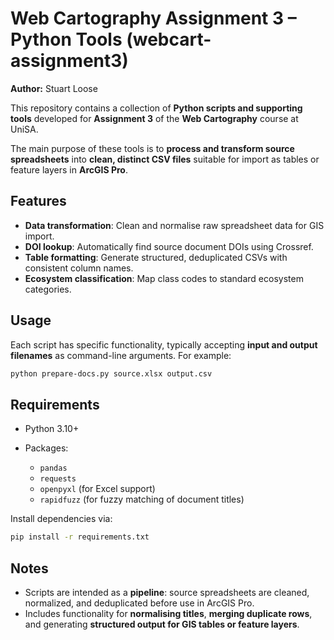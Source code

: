 # Web Cartography Assignment 3 – Python Tools (webcart-assignment3)

**Author:** Stuart Loose

This repository contains a collection of **Python scripts and supporting tools** developed for **Assignment 3** of the **Web Cartography** course at UniSA.

The main purpose of these tools is to **process and transform source spreadsheets** into **clean, distinct CSV files** suitable for import as tables or feature layers in **ArcGIS Pro**.

## Features

* **Data transformation**: Clean and normalise raw spreadsheet data for GIS import.
* **DOI lookup**: Automatically find source document DOIs using Crossref.
* **Table formatting**: Generate structured, deduplicated CSVs with consistent column names.
* **Ecosystem classification**: Map class codes to standard ecosystem categories.

## Usage

Each script has specific functionality, typically accepting **input and output filenames** as command-line arguments. For example:

```bash
python prepare-docs.py source.xlsx output.csv
```

## Requirements

* Python 3.10+
* Packages:

  * `pandas`
  * `requests`
  * `openpyxl` (for Excel support)
  * `rapidfuzz` (for fuzzy matching of document titles)

Install dependencies via:

```bash
pip install -r requirements.txt
```

## Notes

* Scripts are intended as a **pipeline**: source spreadsheets are cleaned, normalized, and deduplicated before use in ArcGIS Pro.
* Includes functionality for **normalising titles**, **merging duplicate rows**, and generating **structured output for GIS tables or feature layers**.